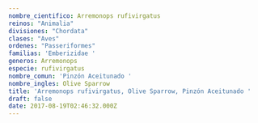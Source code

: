 ```yaml
---
nombre_cientifico: Arremonops rufivirgatus
reinos: "Animalia"
divisiones: "Chordata"
clases: "Aves"
ordenes: "Passeriformes"
familias: 'Emberizidae '
generos: Arremonops
especie: rufivirgatus
nombre_comun: 'Pinzón Aceitunado '
nombre_ingles: Olive Sparrow
title: 'Arremonops rufivirgatus, Olive Sparrow, Pinzón Aceitunado '
draft: false
date: 2017-08-19T02:46:32.000Z
---
```



